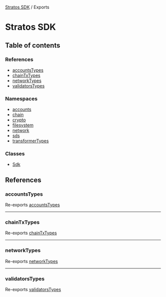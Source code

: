 [Stratos SDK](README.md) / Exports

# Stratos SDK

## Table of contents

### References

- [accountsTypes](modules.md#accountstypes)
- [chainTxTypes](modules.md#chaintxtypes)
- [networkTypes](modules.md#networktypes)
- [validatorsTypes](modules.md#validatorstypes)

### Namespaces

- [accounts](modules/accounts.md)
- [chain](modules/chain.md)
- [crypto](modules/crypto.md)
- [filesystem](modules/filesystem.md)
- [network](modules/network.md)
- [sds](modules/sds.md)
- [transformerTypes](modules/transformerTypes.md)

### Classes

- [Sdk](classes/Sdk.md)

## References

### accountsTypes

Re-exports [accountsTypes](modules/accounts.accountsTypes.md)

___

### chainTxTypes

Re-exports [chainTxTypes](modules/chain.transactions.chainTxTypes.md)

___

### networkTypes

Re-exports [networkTypes](modules/network.networkTypes.md)

___

### validatorsTypes

Re-exports [validatorsTypes](modules/chain.validators.validatorsTypes.md)
